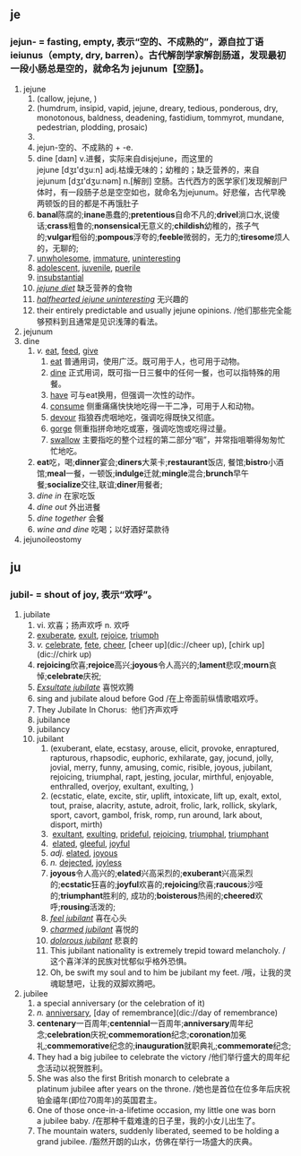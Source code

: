 ## je
### jejun- = fasting, empty, 表示“空的、不成熟的”，源自拉丁语 ieiunus（empty, dry, barren）。古代解剖学家解剖肠道，发现最初一段小肠总是空的，就命名为 jejunum【空肠】。
1. jejune
	1. (callow, jejune, )
	2. (humdrum, insipid, vapid, jejune, dreary, tedious, ponderous, dry, monotonous, baldness, deadening, fastidium, tommyrot, mundane, pedestrian, plodding, prosaic)
	3. 
	4. jejun-空的、不成熟的 + -e.
	5. dine [daɪn] v.进餐，实际来自disjejune，而这里的jejune [dʒɪ'dʒuːn] adj.枯燥无味的；幼稚的；缺乏营养的，来自jejunum [dʒɪ'dʒuːnəm] n.[解剖] 空肠。古代西方的医学家们发现解剖尸体时，有一段肠子总是空空如也，就命名为jejunum。好悲催，古代早晚两顿饭的目的都是不再饿肚子
	6. **banal**陈腐的;**inane**愚蠢的;**pretentious**自命不凡的;**drivel**淌口水,说傻话;**crass**粗鲁的;**nonsensical**无意义的;**childish**幼稚的，孩子气的;**vulgar**粗俗的;**pompous**浮夸的;**feeble**微弱的，无力的;**tiresome**烦人的，无聊的;
	7. [unwholesome](dic://unwholesome), [immature](dic://immature), [uninteresting](dic://uninteresting)
	8. [adolescent](dic://adolescent), [juvenile](dic://juvenile), [puerile](dic://puerile)
	9. [insubstantial](dic://insubstantial)
	10. _[jejune diet](dic://jejune%20diet)_ 缺乏营养的食物
	11. _[halfhearted jejune uninteresting](dic://halfhearted%20jejune%20uninteresting)_ 无兴趣的
	12. their entirely predictable and usually jejune opinions. /他们那些完全能够预料到且通常是见识浅薄的看法。
3. jejunum
4. dine
	1. _v._ [eat](dic://eat), [feed](dic://feed), [give](dic://give)
		1. [eat](dic://eat) 普通用词，使用广泛。既可用于人，也可用于动物。  
		2. [dine](dic://dine) 正式用词，既可指一日三餐中的任何一餐，也可以指特殊的用餐。  
		3. [have](dic://have) 可与eat换用，但强调一次性的动作。  
		4. [consume](dic://consume) 侧重痛痛快快地吃得一干二净，可用于人和动物。  
		5. [devour](dic://devour) 指狼吞虎咽地吃，强调吃得既快又彻底。  
		6. [gorge](dic://gorge) 侧重指拼命地吃或塞，强调吃饱或吃得过量。  
		7. [swallow](dic://swallow) 主要指吃的整个过程的第二部分“咽”，并常指咀嚼得匆匆忙忙地吃。
	2. **eat**吃，喝;**dinner**宴会;**diners**大莱卡;**restaurant**饭店, 餐馆;**bistro**小酒馆;**meal**一餐，一顿饭;**indulge**迁就;**mingle**混合;**brunch**早午餐;**socialize**交往,联谊;**diner**用餐者;
	3. _dine in_ 在家吃饭
	4. _dine out_ 外出进餐
	5. _dine together_ 会餐
	6. _wine and dine_ 吃喝；以好酒好菜款待
5. jejunoileostomy



## ju
### jubil- = shout of joy, 表示“欢呼”。
1. jubilate
	1. vi. 欢喜；扬声欢呼 n. 欢呼
	2. [exuberate](dic://exuberate), [exult](dic://exult), [rejoice](dic://rejoice), [triumph](dic://triumph)
	3. _v._ [celebrate](dic://celebrate), [fete](dic://fete), [cheer](dic://cheer), [cheer up](dic://cheer up), [chirk up](dic://chirk up)
	4. **rejoicing**欣喜;**rejoice**高兴;**joyous**令人高兴的;**lament**悲叹;**mourn**哀悼;**celebrate**庆祝;
	5. _[Exsultate jubilate](dic://Exsultate%20jubilate)_ 喜悦欢腾
	6. sing and jubilate aloud before God /在上帝面前纵情歌唱欢呼。
	7. They Jubilate In Chorus:  他们齐声欢呼
	8. jubilance
	9. jubilancy
	10. jubilant
		1. (exuberant, elate, ecstasy, arouse, elicit, provoke, enraptured, rapturous, rhapsodic, euphoric, exhilarate, gay, jocund, jolly, jovial, merry, funny, amusing, comic, risible, joyous, jubilant, rejoicing, triumphal, rapt, jesting, jocular, mirthful, enjoyable, enthralled, overjoy, exultant, exulting, )
		2. (ecstatic, elate, excite, stir, uplift, intoxicate, lift up, exalt, extol, tout, praise, alacrity, astute, adroit, frolic, lark, rollick, skylark, sport, cavort, gambol, frisk, romp, run around, lark about, disport, mirth)
		4.  [exultant](dic://exultant), [exulting](dic://exulting), [prideful](dic://prideful), [rejoicing](dic://rejoicing), [triumphal](dic://triumphal), [triumphant](dic://triumphant)
		5.  [elated](dic://elated), [gleeful](dic://gleeful), [joyful](dic://joyful)
		6. _adj._ [elated](dic://elated), [joyous](dic://joyous)
		7. _n._ [dejected](dic://dejected), [joyless](dic://joyless)
		8. **joyous**令人高兴的;**elated**兴高采烈的;**exuberant**兴高采烈的;**ecstatic**狂喜的;**joyful**欢喜的;**rejoicing**欣喜;**raucous**沙哑的;**triumphant**胜利的, 成功的;**boisterous**热闹的;**cheered**欢呼;**rousing**活泼的;
		9. _[feel jubilant](dic://feel%20jubilant)_ 喜在心头
		10. _[charmed jubilant](dic://charmed%20jubilant)_ 喜悦的
		11. _[dolorous jubilant](dic://dolorous%20jubilant)_ 悲哀的
		12. This jubilant nationality is extremely trepid toward melancholy. /这个喜洋洋的民族对忧郁似乎格外恐惧。
		13. Oh, be swift my soul and to him be jubilant my feet. /哦，让我的灵魂聪慧吧，让我的双脚欢腾吧。
2. jubilee
	1. a special anniversary (or the celebration of it)
	2. _n._ [anniversary](dic://anniversary), [day of remembrance](dic://day of remembrance)
	3. **centenary**一百周年;**centennial**一百周年;**anniversary**周年纪念;**celebration**庆祝;**commemoration**纪念;**coronation**加冕礼;**commemorative**纪念的;**inauguration**就职典礼;**commemorate**纪念;
	4. They had a big jubilee to celebrate the victory /他们举行盛大的周年纪念活动以祝贺胜利。
	5. She was also the first British monarch to celebrate a platinum jubilee after years on the throne. /她也是首位在位多年后庆祝铂金禧年(即位70周年)的英国君主。
	6. One of those once-in-a-lifetime occasion, my little one was born a jubilee baby. /在那种千载难逢的日子里，我的小女儿出生了。
	7. The mountain waters, suddenly liberated, seemed to be holding a grand jubilee. /豁然开朗的山水，仿佛在举行一场盛大的庆典。
